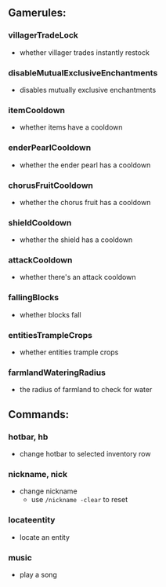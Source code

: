 ## Gamerules:
### villagerTradeLock
- whether villager trades instantly restock

### disableMutualExclusiveEnchantments
- disables mutually exclusive enchantments

### itemCooldown
- whether items have a cooldown

### enderPearlCooldown
- whether the ender pearl has a cooldown

### chorusFruitCooldown
- whether the chorus fruit has a cooldown

### shieldCooldown
- whether the shield has a cooldown

### attackCooldown
- whether there's an attack cooldown

### fallingBlocks
- whether blocks fall

### entitiesTrampleCrops
- whether entities trample crops

### farmlandWateringRadius
- the radius of farmland to check for water


## Commands:
### hotbar, hb
- change hotbar to selected inventory row 

### nickname, nick
- change nickname
  - use `/nickname -clear` to reset

### locateentity
- locate an entity

### music
- play a song